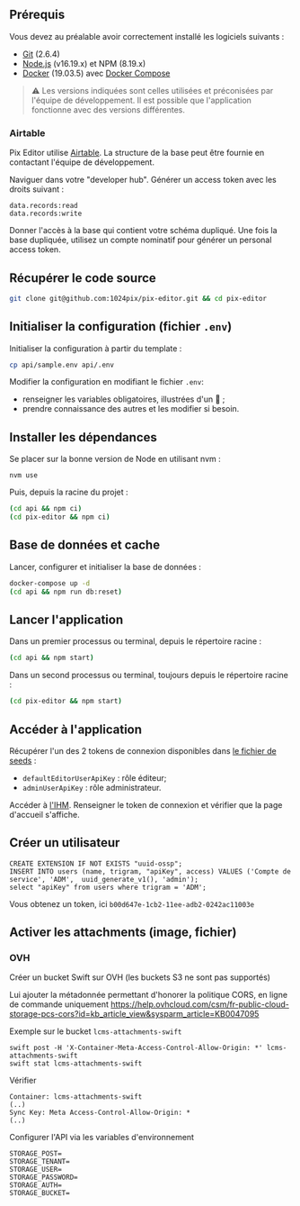 
## Prérequis

Vous devez au préalable avoir correctement installé les logiciels suivants :

* [Git](http://git-scm.com/) (2.6.4)
* [Node.js](http://nodejs.org/) (v16.19.x) et NPM (8.19.x)
* [Docker](https://docs.docker.com/get-started/) (19.03.5) avec [Docker Compose](https://docs.docker.com/compose/install/)

> ⚠️ Les versions indiquées sont celles utilisées et préconisées par l'équipe de développement. Il est possible que l'application fonctionne avec des versions différentes.

### Airtable

Pix Editor utilise [Airtable](https://airtable.com/). 
La structure de la base peut être fournie en contactant l'équipe de développement.

Naviguer dans votre "developer hub".
Générer un access token avec les droits suivant :
```
data.records:read
data.records:write
```
Donner l'accès à la base qui contient votre schéma dupliqué.
Une fois la base dupliquée, utilisez un compte nominatif pour générer un personal access token.

## Récupérer le code source

```bash
git clone git@github.com:1024pix/pix-editor.git && cd pix-editor
```

## Initialiser la configuration (fichier `.env`)

Initialiser la configuration à partir du template :
```bash
cp api/sample.env api/.env
```

Modifier la configuration en modifiant le fichier `.env`:
- renseigner les variables obligatoires, illustrées d'un 🔴 ;
- prendre connaissance des autres et les modifier si besoin.

## Installer les dépendances

Se placer sur la bonne version de Node en utilisant nvm :
```
nvm use
```

Puis, depuis la racine du projet :
```bash
(cd api && npm ci)
(cd pix-editor && npm ci)
```

## Base de données et cache

Lancer, configurer et initialiser la base de données :
```bash
docker-compose up -d
(cd api && npm run db:reset)
```

## Lancer l'application

Dans un premier processus ou terminal, depuis le répertoire racine :
```bash
(cd api && npm start)
```

Dans un second processus ou terminal, toujours depuis le répertoire racine :
```bash
(cd pix-editor && npm start)
```

## Accéder à l'application

Récupérer l'un des 2 tokens de connexion disponibles dans [le fichier de seeds](./api/db/seeds/seed.js) :
- `defaultEditorUserApiKey` : rôle éditeur;
- `adminUserApiKey` : rôle administrateur.

Accéder à [l'IHM](http://localhost:4300).
Renseigner le token de connexion et vérifier que la page d'accueil s'affiche.

## Créer un utilisateur

```postgres-sql
CREATE EXTENSION IF NOT EXISTS "uuid-ossp";
INSERT INTO users (name, trigram, "apiKey", access) VALUES ('Compte de service', 'ADM',  uuid_generate_v1(), 'admin');
select "apiKey" from users where trigram = 'ADM';
```

Vous obtenez un token, ici  `b00d647e-1cb2-11ee-adb2-0242ac11003e`


## Activer les attachments (image, fichier) 

### OVH

Créer un bucket Swift sur OVH (les buckets S3 ne sont pas supportés)

Lui ajouter la métadonnée permettant d'honorer la politique CORS, en ligne de commande uniquement
https://help.ovhcloud.com/csm/fr-public-cloud-storage-pcs-cors?id=kb_article_view&sysparm_article=KB0047095

Exemple sur le bucket `lcms-attachments-swift`
```shell
swift post -H 'X-Container-Meta-Access-Control-Allow-Origin: *' lcms-attachments-swift
swift stat lcms-attachments-swift
```

Vérifier
```
Container: lcms-attachments-swift
(..)
Sync Key: Meta Access-Control-Allow-Origin: *
(..)
```

Configurer l'API via les variables d'environnement
```dotenv
STORAGE_POST=
STORAGE_TENANT=
STORAGE_USER=
STORAGE_PASSWORD=
STORAGE_AUTH=
STORAGE_BUCKET=
```

